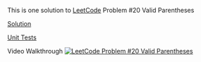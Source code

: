 This is one solution to [LeetCode](https://leetcode.com/) Problem #20 Valid Parentheses


[Solution](valid_parentheses.py)

[Unit Tests](valid_parentheses_test.py)

Video Walkthrough
[![LeetCode Problem #20 Valid Parentheses](https://img.youtube.com/vi/TXTRsgOjkfM/0.jpg)](https://www.youtube.com/watch?v=TXTRsgOjkfM)
